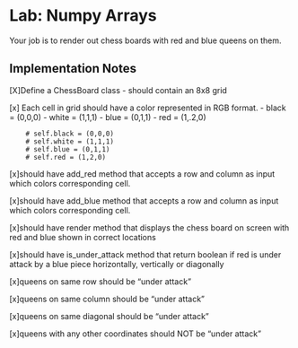 # Lab: Numpy Arrays


Your job is to render out chess boards with red and blue queens on them.


## Implementation Notes

[X]Define a ChessBoard class - should contain an 8x8 grid 

[x] Each cell in grid should have a color represented in RGB format. - black = (0,0,0) - white = (1,1,1) - blue = (0,1,1) - red = (1,.2,0)


        # self.black = (0,0,0)
        # self.white = (1,1,1)
        # self.blue = (0,1,1)
        # self.red = (1,2,0)

[x]should have add_red method that accepts a row and column as input which colors corresponding cell.

[x]should have add_blue method that accepts a row and column as input which colors corresponding cell.

[x]should have render method that displays the chess board on screen with red and blue shown in correct locations

[x]should have is_under_attack method that return boolean if red is under attack by a blue piece horizontally, vertically or diagonally


[x]queens on same row should be “under attack”

[x]queens on same column should be “under attack”

[x]queens on same diagonal should be “under attack”

[x]queens with any other coordinates should NOT be “under attack”

